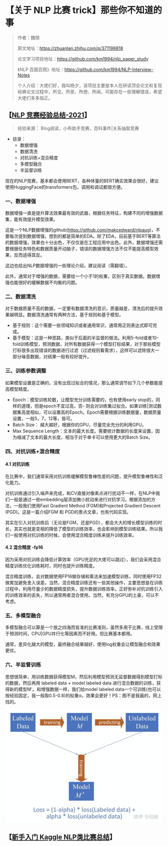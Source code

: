 # 【关于 NLP 比赛 trick】那些你不知道的事

> 作者：魏旭
>
> 原文地址：https://zhuanlan.zhihu.com/p/371198818
> 
> 论文学习项目地址：https://github.com/km1994/nlp_paper_study
> 
> 《NLP 百面百搭》地址：https://github.com/km1994/NLP-Interview-Notes
> 
> 个人介绍：大佬们好，我叫杨夕，该项目主要是本人在研读顶会论文和复现经典论文过程中，所见、所思、所想、所闻，可能存在一些理解错误，希望大佬们多多指正。

## 【[NLP 竞赛经验总结-2021](https://zhuanlan.zhihu.com/p/371198818)】

> 经验来源： Blog阅读，小布助手竞赛，百科事件|关系抽取竞赛

- 目录：
  - 数据增强
  - 数据清洗
  - 对抗训练+混合精度
  - 多模型融合
  - 半监督训练

现在的NLP竞赛，基本都会使用BERT，各种体量的BERT确实效果会很好，建议使用HuggingFace的transformers包，调用和调试都很方便。

### 一、数据增强

数据增强一直是提升算法效果最有效的武器，根据任务特征，构建不同的增强数据集，能有效提升模型效果。

这是一个NLP数据增强的github(https://github.com/makcedward/nlpaug)，不要每次提到数据增强，想到的都是简单的EDA。除了EDA，目前基于BERT等算法的数据增强，效果也十分出色，不仅仅是在工程应用中出色。此外，数据增强还需要根据任务特色和数据质量开动脑子，错误的数据增强方法不仅不能提高模型效果，反而适得其反。

这边也给出NLP数据增强的一些理论介绍，建议阅读（需翻墙）。

此外，通常对于增强的数据，需要给一个小于1的权重，区别于真实数据。数据增强也能很好的缓解数据不均衡的问题。

### 二、数据清洗

对于数据质量不高的数据，一定要有数据清洗的意识，质量越差，清洗后的提升效果越明显。数据清洗通常有两种方法，基于规则和基于模型。

- 基于规则：这个需要一些领域知识或者通用常识，通常用正则表达式即可完成。
- 基于模型：这是一种思路，类似于后面的半监督的做法。利用5-fold或者10-fold训练模型，预测数据，对所有数据获得一个模型打标结果，对于那些模型打标很多出现错误的数据进行过滤（过滤规则看需求），这样可以滤除很大一部分噪音数据，对结果一般有较好提升。

### 三、训练参数调整

如果模型设置是正确的，没有出现过拟合的情况，那么通常调节如下几个参数能提高模型精度。

- Epoch：模型训练轮数，让模型充分训练需要的，也有使用early stop的，同样的道理，但是epoch不宜过高，否- 则会对训练集过拟合。如果训练|测试数据集高度相似，可以设置高的Epoch。Epoch需要根据训练数据量，数据质量设置，一般5，7，12等，皆可。
- Batch Size： 越大越好，根据你的GPU，尽量完全充分的利用GPU。
- Max Sequence Length：文本的最大长度。需要统计数据的长度来设置，因为缩减了文本的最大长度，相当于对于单卡可以使用更大的Batch Size。

### 四、对抗训练+混合精度

#### 4.1 对抗训练

在比赛中，我们通常采用对抗训练缓解模型鲁棒性差的问题，提升模型鲁棒性和泛化能力。

对抗训练通过引入噪声来完成，和CV直接对像素点进行扰动不一样，在NLP中我们一般是通过一些embedding层添加微小扰动来进行对抗学习。根据添加的方法，一般我们使用Fast Gradient Method (FGM)和Projected Gradient Descent (PGD)。这是一篇介绍FGM 和 PGD的景点文章，也有代码实现。

其实在引入对抗训练后（无论是FGM，还是PGD），都会大大的增长模型训练的时长，其实也就是变相的降低了模型的训练效率，也会影响到模型训练结果。所以我们一般使用对抗训练的时候，会使用混合精度训练来提升训练效率。

#### 4.2 混合精度 -fp16

因为采用对抗训练会降低计算效率（GPU充足的大佬可以跳过），我们会采用混合精度训练优化训练耗时，同时也提升训练精度。

混合精度训练，会对数据使用FP16做存储和乘法来加速模型训练，同时使用FP32做累加避免舍入误差。当然，混合精度训练还有一些其他操作，主要思想是在训练过程中，利用尽量少的数据精度损失，提升数据训练效率。正好弥补对抗训练引入的训练效率的丢失，所以通常两者混合使用。当然，有充分GPU的土豪，可以不考虑。

### 五、多模型融合

多模型融合可以算是一个放之四海而皆准的比赛准则，虽然多用于比赛，线上受限于预测时间，CPU|GPU并行化等因素而不好用。但比赛基本都用。

通常，差异化越大的模型，最终融合结果越好，使用log权重会让模型融合和效果更优。

### 六、半监督训练

思想很简单，用训练数据获得模型M，然后利用模型预测无监督数据得到模型打标的数据，然后再用 labeled data + model labeled data 进行混合数据的训练，获得新的模型M'。和增强数据一样，我们给model labeled data一个可训练(也可以按经验固定，我一般取0.5-0.8)的权重α，效果会更好！PS：图不是我画的，网上找的。

![](img/微信截图_20210531142203.png)

## 【[新手入门 Kaggle NLP类比赛总结](https://zhuanlan.zhihu.com/p/109992475)】



